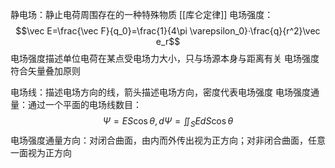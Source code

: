 静电场：静止电荷周围存在的一种特殊物质
[[库仑定律]]
电场强度：$$\vec E=\frac{\vec F}{q_0}=\frac{1}{4\pi \varepsilon_0}·\frac{q}{r^2}\vec e_r$$
电场强度描述单位电荷在某点受电场力大小，只与场源本身与距离有关
电场强度符合矢量叠加原则

电场线：描述电场方向的线，箭头描述电场方向，密度代表电场强度
电场强度通量：通过一个平面的电场线数目：$$\Psi = ES\cos \theta,d\Psi =\iint_S EdS\cos \theta $$
电场强度通量方向：对闭合曲面，由内而外传出视为正方向；对非闭合曲面，任意一面视为正方向


